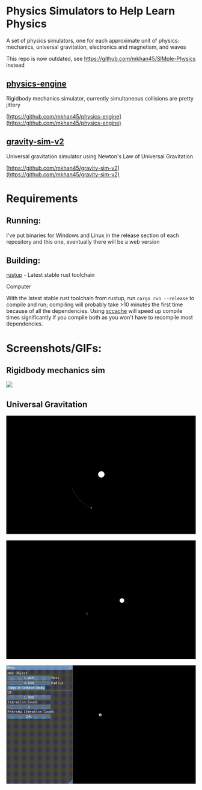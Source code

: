 # Physics Simulators to Help Learn Physics
A set of physics simulators, one for each approximate unit of physics: mechanics, universal gravitation, electronics and magnetism, and waves

This repo is now outdated, see https://github.com/mkhan45/SIMple-Physics instead

## [physics-engine](https://github.com/mkhan45/physics-engine)
Rigidbody mechanics simulator, currently simultaneous collisions are pretty jittery

[https://github.com/mkhan45/physics-engine](https://github.com/mkhan45/physics-engine)

## [gravity-sim-v2](https://github.com/mkhan45/gravity-sim-v2)
Universal gravitation simulator using Newton's Law of Universal Gravitation

[https://github.com/mkhan45/gravity-sim-v2](https://github.com/mkhan45/gravity-sim-v2)


# Requirements

## Running:
I've put binaries for Windows and Linux in the release section of each repository and this one, eventually there will be a web version

## Building:

[rustup](https://github.com/rust-lang/rustup) - Latest stable rust toolchain

Computer

With the latest stable rust toolchain from rustup, run `cargo run --release` to compile and run; compiling will probably take >10 minutes the first time because of all the dependencies.
Using [sccache](https://github.com/mozilla/sccache) will speed up compile times significantly if you compile both as you won't have to recompile most dependencies.

# Screenshots/GIFs:

## Rigidbody mechanics sim

![](rigid.gif)

## Universal Gravitation

![](orbit.gif)

![](flawed_orbit.gif)

![](cluster.gif)
